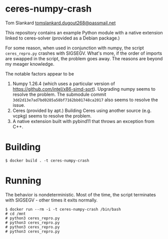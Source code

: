 ceres-numpy-crash
=================

Tom Slankard <tomslankard.dugout268@passmail.net>

This repository contains an example Python module with a native extension linked to ceres-solver (provided as a Debian package.)

For some reason, when used in conjunction with numpy, the script `ceres_repro.py` crashes with SIGSEGV. What's more, if the order of imports are swapped in the script, the problem goes away. The reasons are beyond my meager knowledge.

The notable factors appear to be

1. Numpy 1.26.4 (which uses a particular version of https://github.com/intel/x86-simd-sort). Upgrading numpy seems to resolve the problem. The submodule commit `3dd2d13e7ad7bd0285a58bf7162bb01748ca2017` also seems to resolve the issue.
2. Ceres (provided by apt.) Building Ceres using another source (e.g. vcpkg) seems to resolve the problem.
3. A native extension built with pybind11 that throws an exception from C++.

Building
========

    $ docker build . -t ceres-numpy-crash

Running
=======

The behavior is nondeterministic. Most of the time, the script terminates with SIGSEGV - other times it exits normally.

    $ docker run --rm -i -t ceres-numpy-crash /bin/bash
    # cd /mnt
    # python3 ceres_repro.py
    # python3 ceres_repro.py
    # python3 ceres_repro.py
    # python3 ceres_repro.py


